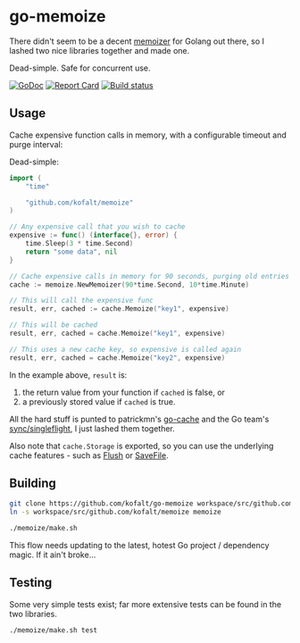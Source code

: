 # go-memoize

There didn't seem to be a decent [memoizer](https://wikipedia.org/wiki/Memoization) for Golang out there, so I lashed two nice libraries together and made one.

Dead-simple. Safe for concurrent use.

[![GoDoc](https://godoc.org/github.com/kofalt/go-memoize?status.svg)](https://godoc.org/github.com/kofalt/go-memoize)
[![Report Card](https://goreportcard.com/badge/github.com/kofalt/go-memoize)](https://goreportcard.com/report/github.com/kofalt/go-memoize)
[![Build status](https://circleci.com/gh/kofalt/go-memoize/tree/master.svg?style=shield)](https://circleci.com/gh/kofalt/go-memoize)

## Usage

Cache expensive function calls in memory, with a configurable timeout and purge interval:

Dead-simple:

```go
import (
	"time"

	"github.com/kofalt/memoize"
)

// Any expensive call that you wish to cache
expensive := func() (interface{}, error) {
	time.Sleep(3 * time.Second)
	return "some data", nil
}

// Cache expensive calls in memory for 90 seconds, purging old entries every 10 minutes.
cache := memoize.NewMemoizer(90*time.Second, 10*time.Minute)

// This will call the expensive func
result, err, cached := cache.Memoize("key1", expensive)

// This will be cached
result, err, cached = cache.Memoize("key1", expensive)

// This uses a new cache key, so expensive is called again
result, err, cached = cache.Memoize("key2", expensive)
```

In the example above, `result` is:
1. the return value from your function if `cached` is false, or
1. a previously stored value if `cached` is true.

All the hard stuff is punted to patrickmn's [go-cache](https://github.com/patrickmn/go-cache) and the Go team's [sync/singleflight](https://godoc.org/golang.org/x/sync/singleflight), I just lashed them together.

Also note that `cache.Storage` is exported, so you can use the underlying cache features - such as [Flush](https://godoc.org/github.com/patrickmn/go-cache#Cache.Flush) or [SaveFile](https://godoc.org/github.com/patrickmn/go-cache#Cache.SaveFile).

## Building

```bash
git clone https://github.com/kofalt/go-memoize workspace/src/github.com/kofalt/memoize
ln -s workspace/src/github.com/kofalt/memoize memoize

./memoize/make.sh
```

This flow needs updating to the latest, hotest Go project / dependency magic. If it ain't broke...

## Testing

Some very simple tests exist; far more extensive tests can be found in the two libraries.

```
./memoize/make.sh test
```
